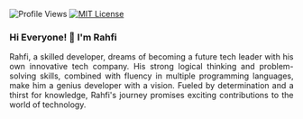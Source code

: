 ![Profile Views](https://komarev.com/ghpvc/?username=rahfianugerah&color=green)
[![MIT License](https://img.shields.io/badge/License-MIT-green.svg)](https://github.com/rahfianugerah/rahfianugerah/blob/main/LICENSE)

### Hi Everyone! 👋 I'm Rahfi
<p align="justify">
  Rahfi, a skilled developer, dreams of becoming a future tech leader with his own innovative tech company. 
  His strong logical thinking and problem-solving skills, combined with fluency in multiple programming languages, make him a genius developer with a vision.  
  Fueled by determination and a thirst for knowledge, Rahfi's journey promises exciting contributions to the world of technology.
</p>

